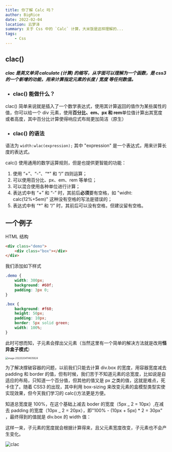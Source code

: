 ```yaml
---
title: 你了解 Calc 吗？
author: BigRice
date: 2022-02-04
location: 云梦泽
summary: 关于 Css 中的 `Calc` 计算，大米饭是这样理解的...
tags:
    - Css
---
```


## clac()

##### clac 是英文单词 calculate (计算) 的缩写，从字面可以理解为一个**函数**，是 css3 的一个新增的功能，用来计算指定元素的长度 / 宽度 等任何数值。

-   ### clac() 能做什么？

clac() 简单来说就是插入了一个数学表达式，使用其计算返回的值作为某些属性的值，你可以给一个 div 元素，使用**百分比、em、px 和 rem**单位值计算出其宽度或者高度，其中百分比计算使得响应式布局更加简洁（原生）

-   ### clac() 的语法

语法为 `width:wlac(expression);` 其中 "expression" 是一个表达式，用来计算长度的表达式。

calc() 使用通用的数学运算规则，但是也提供更智能的功能：

1. 使用 “+”、“-”、“\*” 和 “/” 四则运算；
2. 可以使用百分比、px、em、rem 等单位；
3. 可以混合使用各种单位进行计算；
4. 表达式中有 “+” 和 “-” 时，其前后**必须**要有空格，如 "widht: calc(12%+5em)" 这种没有空格的写法是错误的；
5. 表达式中有 “\*” 和 “/” 时，其前后可以没有空格，但建议留有空格。

## 一个例子

HTML 结构

```html
<div class="demo">
    <div class="box"></div>
</div>
```

我们添加如下样式

```css
.demo {
    width: 300px;
    background: #60f;
    padding: 3px 0;
}

.box {
    background: #f60;
    height: 50px;
    padding: 10px;
    border: 5px solid green;
    width: 100%;
}
```

此时可想而知，子元素会撑出父元素（当然这里有一个简单的解决方法就是改用**怪异盒子模式**）

<img src="https://sbr-1314368469.cos.ap-guangzhou.myqcloud.com/Images/202301062129974.png" alt="image-20220204114635824" style="zoom:50%;" />

为了解决撑破容器的问题，以前我们只能去计算 div.box 的宽度，用容器宽度减去 padding 和 border 的值，但有时候，我们苦于不知道元素的总宽度，比如说是自适应的布局，只知道一个百分值，但其他的值又是 px 之类的值，这就是难点，死卡住了。随着 CSS3 的出现，其中利用 box-sizing 来改变元素的盒模型类型实使实现效果，但今天我们学习的 calc()方法更是方便。

知道总宽度是 100%，在这个基础上减去 boder 的宽度（5px _ 2 = 10px）,在减去 padding 的宽度（10px _ 2 = 20px），即"100% - (10px + 5px) \* 2 = 30px" ，最终得到的值就是 div.box 的 width 值：

这样一来，子元素的宽度就会根据计算得来，且父元素宽度改变，子元素也不会产生变化。

![clac](https://sbr-1314368469.cos.ap-guangzhou.myqcloud.com/Images/202301062129037.gif)
